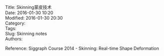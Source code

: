Title: Skinning蒙皮技术    
Date: 2016-01-30 10:20       
Modified: 2016-01-30 20:30       
Category:           
Tags:              
Slug: Skinning notes     
Authors:            




Reference: 
Siggraph Course 2014 - Skinning: Real-time Shape Deformation 
